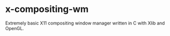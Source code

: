 # x-compositing-wm
Extremely basic X11 compositing window manager written in C with Xlib and OpenGL.
